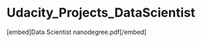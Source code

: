 # Udacity_Projects_DataScientist



<!--<a href="Data Scientist nanodegree.pdf"
     style="float: left; margin-right: 10px;"></a>-->
[embed]Data Scientist nanodegree.pdf[/embed]

